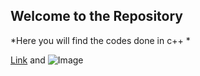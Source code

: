 ## Welcome to the Repository

*Here you will find the codes done in c++ *

[Link](url) and ![Image](src)
